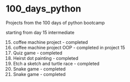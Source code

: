 # 100_days_python
Projects from the 100 days of python bootcamp

starting from day 15 intermediate

15. coffee machine project - completed
16. coffee machine project OOP - completed in project 15
17. Quiz game - completed
18. Heirst dot painting - completed
19. Etch a sketch and turtle race - completed
20. Snake game - completed
21. Snake game - completed

